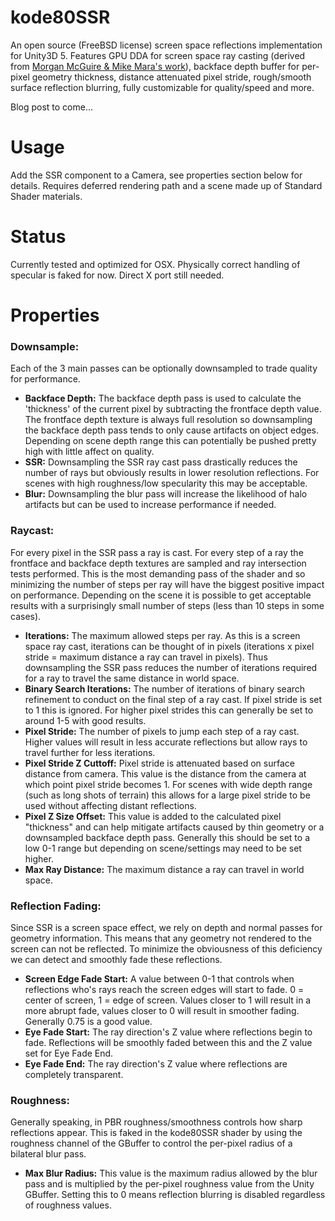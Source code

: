# kode80SSR
An open source (FreeBSD license) screen space reflections implementation for Unity3D 5. Features GPU DDA for screen space ray casting (derived from [Morgan McGuire & Mike Mara's work](http://casual-effects.blogspot.com/2014/08/screen-space-ray-tracing.html)), backface depth buffer for per-pixel geometry thickness, distance attenuated pixel stride, rough/smooth surface reflection blurring, fully customizable for quality/speed and more.  

Blog post to come...

# Usage
Add the SSR component to a Camera, see properties section below for details. Requires deferred rendering path and a scene made up of Standard Shader materials.

# Status
Currently tested and optimized for OSX. Physically correct handling of specular is faked for now. Direct X port still needed.

# Properties
### Downsample:
Each of the 3 main passes can be optionally downsampled to trade quality for performance.
* **Backface Depth:** The backface depth pass is used to calculate the 'thickness' of the current pixel by subtracting the frontface depth value. The frontface depth texture is always full resolution so downsampling the backface depth pass tends to only cause artifacts on object edges. Depending on scene depth range this can potentially be pushed pretty high with little affect on quality.
* **SSR:** Downsampling the SSR ray cast pass drastically reduces the number of rays but obviously results in lower resolution reflections. For scenes with high roughness/low specularity this may be acceptable.
* **Blur:** Downsampling the blur pass will increase the likelihood of halo artifacts but can be used to increase performance if needed.

### Raycast:
For every pixel in the SSR pass a ray is cast. For every step of a ray the frontface and backface depth textures are sampled and ray intersection tests performed. This is the most demanding pass of the shader and so minimizing the number of steps per ray will have the biggest positive impact on performance. Depending on the scene it is possible to get acceptable results with a surprisingly small number of steps (less than 10 steps in some cases).
* **Iterations:** The maximum allowed steps per ray. As this is a screen space ray cast, iterations can be thought of in pixels (iterations x pixel stride = maximum distance a ray can travel in pixels). Thus downsampling the SSR pass reduces the number of iterations required for a ray to travel the same distance in world space.
* **Binary Search Iterations:** The number of iterations of binary search refinement to conduct on the final step of a ray cast. If pixel stride is set to 1 this is ignored. For higher pixel strides this can generally be set to around 1-5 with good results.
* **Pixel Stride:** The number of pixels to jump each step of a ray cast. Higher values will result in less accurate reflections but allow rays to travel further for less iterations.
* **Pixel Stride Z Cuttoff:** Pixel stride is attenuated based on surface distance from camera. This value is the distance from the camera at which point pixel stride becomes 1. For scenes with wide depth range (such as long shots of terrain) this allows for a large pixel stride to be used without affecting distant reflections.
* **Pixel Z Size Offset:** This value is added to the calculated pixel "thickness" and can help mitigate artifacts caused by thin geometry or a downsampled backface depth pass. Generally this should be set to a low 0-1 range but depending on scene/settings may need to be set higher.
* **Max Ray Distance:** The maximum distance a ray can travel in world space.

### Reflection Fading:
Since SSR is a screen space effect, we rely on depth and normal passes for geometry information. This means that any geometry not rendered to the screen can not be reflected. To minimize the obviousness of this deficiency we can detect and smoothly fade these reflections.
* **Screen Edge Fade Start:** A value between 0-1 that controls when reflections who's rays reach the screen edges will start to fade. 0 = center of screen, 1 = edge of screen. Values closer to 1 will result in a more abrupt fade, values closer to 0 will result in smoother fading. Generally 0.75 is a good value.
* **Eye Fade Start:** The ray direction's Z value where reflections begin to fade. Reflections will be smoothly faded between this and the Z value set for Eye Fade End.
* **Eye Fade End:** The ray direction's Z value where reflections are completely transparent.

### Roughness:
Generally speaking, in PBR roughness/smoothness controls how sharp reflections appear. This is faked in the kode80SSR shader by using the roughness channel of the GBuffer to control the per-pixel radius of a bilateral blur pass.
* **Max Blur Radius:** This value is the maximum radius allowed by the blur pass and is multiplied by the per-pixel roughness value from the Unity GBuffer. Setting this to 0 means reflection blurring is disabled regardless of roughness values.
